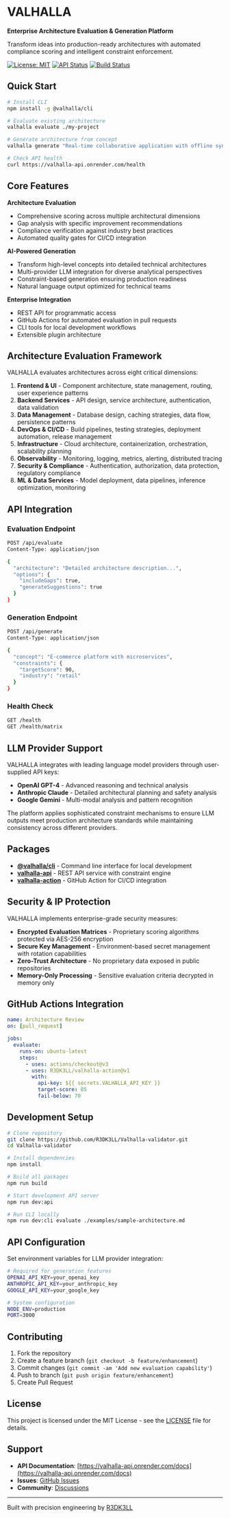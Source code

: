 # VALHALLA
**Enterprise Architecture Evaluation & Generation Platform**

Transform ideas into production-ready architectures with automated compliance scoring and intelligent constraint enforcement.

[![License: MIT](https://img.shields.io/badge/License-MIT-yellow.svg)](https://opensource.org/licenses/MIT)
[![API Status](https://img.shields.io/badge/API-Live-green.svg)](https://valhalla-api.onrender.com)
[![Build Status](https://img.shields.io/badge/Build-Passing-brightgreen.svg)]()

## Quick Start

```bash
# Install CLI
npm install -g @valhalla/cli

# Evaluate existing architecture
valhalla evaluate ./my-project

# Generate architecture from concept
valhalla generate "Real-time collaborative application with offline sync"

# Check API health
curl https://valhalla-api.onrender.com/health
```

## Core Features

**Architecture Evaluation**
- Comprehensive scoring across multiple architectural dimensions
- Gap analysis with specific improvement recommendations
- Compliance verification against industry best practices
- Automated quality gates for CI/CD integration

**AI-Powered Generation**
- Transform high-level concepts into detailed technical architectures
- Multi-provider LLM integration for diverse analytical perspectives
- Constraint-based generation ensuring production readiness
- Natural language output optimized for technical teams

**Enterprise Integration**
- REST API for programmatic access
- GitHub Actions for automated evaluation in pull requests
- CLI tools for local development workflows
- Extensible plugin architecture

## Architecture Evaluation Framework

VALHALLA evaluates architectures across eight critical dimensions:

1. **Frontend & UI** - Component architecture, state management, routing, user experience patterns
2. **Backend Services** - API design, service architecture, authentication, data validation
3. **Data Management** - Database design, caching strategies, data flow, persistence patterns
4. **DevOps & CI/CD** - Build pipelines, testing strategies, deployment automation, release management
5. **Infrastructure** - Cloud architecture, containerization, orchestration, scalability planning
6. **Observability** - Monitoring, logging, metrics, alerting, distributed tracing
7. **Security & Compliance** - Authentication, authorization, data protection, regulatory compliance
8. **ML & Data Services** - Model deployment, data pipelines, inference optimization, monitoring

## API Integration

### Evaluation Endpoint
```bash
POST /api/evaluate
Content-Type: application/json

{
  "architecture": "Detailed architecture description...",
  "options": {
    "includeGaps": true,
    "generateSuggestions": true
  }
}
```

### Generation Endpoint
```bash
POST /api/generate
Content-Type: application/json

{
  "concept": "E-commerce platform with microservices",
  "constraints": {
    "targetScore": 90,
    "industry": "retail"
  }
}
```

### Health Check
```bash
GET /health
GET /health/matrix
```

## LLM Provider Support

VALHALLA integrates with leading language model providers through user-supplied API keys:

- **OpenAI GPT-4** - Advanced reasoning and technical analysis
- **Anthropic Claude** - Detailed architectural planning and safety analysis  
- **Google Gemini** - Multi-modal analysis and pattern recognition

The platform applies sophisticated constraint mechanisms to ensure LLM outputs meet production architecture standards while maintaining consistency across different providers.

## Packages

- **[@valhalla/cli](packages/valhalla-cli)** - Command line interface for local development
- **[valhalla-api](packages/valhalla-api)** - REST API service with constraint engine
- **[valhalla-action](packages/valhalla-action)** - GitHub Action for CI/CD integration

## Security & IP Protection

VALHALLA implements enterprise-grade security measures:

- **Encrypted Evaluation Matrices** - Proprietary scoring algorithms protected via AES-256 encryption
- **Secure Key Management** - Environment-based secret management with rotation capabilities
- **Zero-Trust Architecture** - No proprietary data exposed in public repositories
- **Memory-Only Processing** - Sensitive evaluation criteria decrypted in memory only

## GitHub Actions Integration

```yaml
name: Architecture Review
on: [pull_request]

jobs:
  evaluate:
    runs-on: ubuntu-latest
    steps:
      - uses: actions/checkout@v3
      - uses: R3DK3LL/valhalla-action@v1
        with:
          api-key: ${{ secrets.VALHALLA_API_KEY }}
          target-score: 85
          fail-below: 70
```

## Development Setup

```bash
# Clone repository
git clone https://github.com/R3DK3LL/Valhalla-validator.git
cd Valhalla-validator

# Install dependencies
npm install

# Build all packages
npm run build

# Start development API server
npm run dev:api

# Run CLI locally
npm run dev:cli evaluate ./examples/sample-architecture.md
```

## API Configuration

Set environment variables for LLM provider integration:

```bash
# Required for generation features
OPENAI_API_KEY=your_openai_key
ANTHROPIC_API_KEY=your_anthropic_key  
GOOGLE_API_KEY=your_google_key

# System configuration
NODE_ENV=production
PORT=3000
```

## Contributing

1. Fork the repository
2. Create a feature branch (`git checkout -b feature/enhancement`)
3. Commit changes (`git commit -am 'Add new evaluation capability'`)
4. Push to branch (`git push origin feature/enhancement`)
5. Create Pull Request

## License

This project is licensed under the MIT License - see the [LICENSE](LICENSE) file for details.

## Support

- **API Documentation**: [https://valhalla-api.onrender.com/docs](https://valhalla-api.onrender.com/docs)
- **Issues**: [GitHub Issues](https://github.com/R3DK3LL/Valhalla-validator/issues)
- **Community**: [Discussions](https://github.com/R3DK3LL/Valhalla-validator/discussions)

---

Built with precision engineering by [R3DK3LL](https://github.com/R3DK3LL)